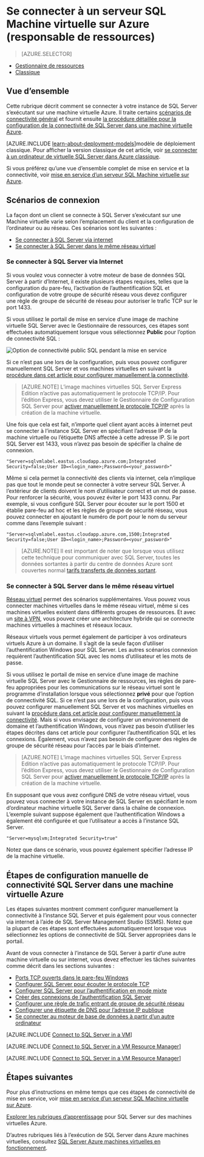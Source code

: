 <properties
    pageTitle="Se connecter à un ordinateur virtuelle SQL Server (Gestionnaire de ressources) | Microsoft Azure"
    description="Découvrez comment vous connecter à SQL Server s’exécutant sur une Machine virtuelle dans Azure. Cette rubrique utilise le modèle de déploiement classique. Les scénarios diffèrent selon la configuration réseau et l’emplacement du client."
    services="virtual-machines-windows"
    documentationCenter="na"
    authors="rothja"
    manager="jhubbard"    
    tags="azure-resource-manager"/>
<tags
    ms.service="virtual-machines-windows"
    ms.devlang="na"
    ms.topic="article"
    ms.tgt_pltfrm="vm-windows-sql-server"
    ms.workload="infrastructure-services"
    ms.date="09/21/2016"
    ms.author="jroth" />

# <a name="connect-to-a-sql-server-virtual-machine-on-azure-resource-manager"></a>Se connecter à un serveur SQL Machine virtuelle sur Azure (responsable de ressources)

> [AZURE.SELECTOR]
- [Gestionnaire de ressources](virtual-machines-windows-sql-connect.md)
- [Classique](virtual-machines-windows-classic-sql-connect.md)

## <a name="overview"></a>Vue d’ensemble

Cette rubrique décrit comment se connecter à votre instance de SQL Server s’exécutant sur une machine virtuelle Azure. Il traite certains [scénarios de connectivité général](#connection-scenarios) et fournit ensuite [la procédure détaillée pour la configuration de la connectivité de SQL Server dans une machine virtuelle Azure](#steps-for-manually-configuring-sql-server-connectivity-in-an-azure-vm).

[AZURE.INCLUDE [learn-about-deployment-models](../../includes/learn-about-deployment-models-rm-include.md)]modèle de déploiement classique. Pour afficher la version classique de cet article, voir [se connecter à un ordinateur de virtuelle SQL Server dans Azure classique](virtual-machines-windows-classic-sql-connect.md).

Si vous préférez qu’une vue d’ensemble complet de mise en service et la connectivité, voir [mise en service d’un serveur SQL Machine virtuelle sur Azure](virtual-machines-windows-portal-sql-server-provision.md).

## <a name="connection-scenarios"></a>Scénarios de connexion

La façon dont un client se connecte à SQL Server s’exécutant sur une Machine virtuelle varie selon l’emplacement du client et la configuration de l’ordinateur ou au réseau. Ces scénarios sont les suivantes :

- [Se connecter à SQL Server via internet](#connect-to-sql-server-over-the-internet)
- [Se connecter à SQL Server dans le même réseau virtuel](#connect-to-sql-server-in-the-same-virtual-network)

### <a name="connect-to-sql-server-over-the-internet"></a>Se connecter à SQL Server via Internet

Si vous voulez vous connecter à votre moteur de base de données SQL Server à partir d’Internet, il existe plusieurs étapes requises, telles que la configuration du pare-feu, l’activation de l’authentification SQL et configuration de votre groupe de sécurité réseau vous devez configurer une règle de groupe de sécurité de réseau pour autoriser le trafic TCP sur le port 1433.

Si vous utilisez le portail de mise en service d’une image de machine virtuelle SQL Server avec le Gestionnaire de ressources, ces étapes sont effectuées automatiquement lorsque vous sélectionnez **Public** pour l’option de connectivité SQL :

![Option de connectivité public SQL pendant la mise en service](./media/virtual-machines-windows-sql-connect/sql-vm-portal-connectivity.png)

Si ce n’est pas une lors de la configuration, puis vous pouvez configurer manuellement SQL Server et vos machines virtuelles en suivant la [procédure dans cet article pour configurer manuellement la connectivité](#steps-for-manually-configuring-sql-server-connectivity-in-an-azure-vm).

>[AZURE.NOTE] L’image machines virtuelles SQL Server Express Edition n’active pas automatiquement le protocole TCP/IP. Pour l’édition Express, vous devez utiliser le Gestionnaire de Configuration SQL Server pour [activer manuellement le protocole TCP/IP](#configure-sql-server-to-listen-on-the-tcp-protocol) après la création de la machine virtuelle.

Une fois que cela est fait, n’importe quel client ayant accès à internet peut se connecter à l’instance SQL Server en spécifiant l’adresse IP de la machine virtuelle ou l’étiquette DNS affectée à cette adresse IP. Si le port SQL Server est 1433, vous n’avez pas besoin de spécifier la chaîne de connexion.

    "Server=sqlvmlabel.eastus.cloudapp.azure.com;Integrated Security=false;User ID=<login_name>;Password=<your_password>"

Même si cela permet la connectivité des clients via internet, cela n’implique pas que tout le monde peut se connecter à votre serveur SQL Server. À l’extérieur de clients doivent le nom d’utilisateur correct et un mot de passe. Pour renforcer la sécurité, vous pouvez éviter le port 1433 connu. Par exemple, si vous configuré SQL Server pour écouter sur le port 1500 et établie pare-feu ad hoc et les règles de groupe de sécurité réseau, vous pouvez connecter en ajoutant le numéro de port pour le nom du serveur comme dans l’exemple suivant :

    "Server=sqlvmlabel.eastus.cloudapp.azure.com,1500;Integrated Security=false;User ID=<login_name>;Password=<your_password>"

>[AZURE.NOTE] Il est important de noter que lorsque vous utilisez cette technique pour communiquer avec SQL Server, toutes les données sortantes à partir du centre de données Azure sont couvertes normal [tarifs transferts de données sortant](https://azure.microsoft.com/pricing/details/data-transfers/).

### <a name="connect-to-sql-server-in-the-same-virtual-network"></a>Se connecter à SQL Server dans le même réseau virtuel

[Réseau virtuel](../virtual-network/virtual-networks-overview.md) permet des scénarios supplémentaires. Vous pouvez vous connecter machines virtuelles dans le même réseau virtuel, même si ces machines virtuelles existent dans différents groupes de ressources. Et avec un [site à VPN](../vpn-gateway/vpn-gateway-site-to-site-create.md), vous pouvez créer une architecture hybride qui se connecte machines virtuelles à machines et réseaux locaux.

Réseaux virtuels vous permet également de participer à vos ordinateurs virtuels Azure à un domaine. Il s’agit de la seule façon d’utiliser l’authentification Windows pour SQL Server. Les autres scénarios connexion requièrent l’authentification SQL avec les noms d’utilisateur et les mots de passe.

Si vous utilisez le portail de mise en service d’une image de machine virtuelle SQL Server avec le Gestionnaire de ressources, les règles de pare-feu appropriées pour les communications sur le réseau virtuel sont le programme d’installation lorsque vous sélectionnez **privé** pour que l’option de connectivité SQL. Si ce n’est pas une lors de la configuration, puis vous pouvez configurer manuellement SQL Server et vos machines virtuelles en suivant la [procédure dans cet article pour configurer manuellement la connectivité](#steps-for-manually-configuring-sql-server-connectivity-in-an-azure-vm). Mais si vous envisagez de configurer un environnement de domaine et l’authentification Windows, vous n’avez pas besoin d’utiliser les étapes décrites dans cet article pour configurer l’authentification SQL et les connexions. Également, vous n’avez pas besoin de configurer des règles de groupe de sécurité réseau pour l’accès par le biais d’internet.

>[AZURE.NOTE] L’image machines virtuelles SQL Server Express Edition n’active pas automatiquement le protocole TCP/IP. Pour l’édition Express, vous devez utiliser le Gestionnaire de Configuration SQL Server pour [activer manuellement le protocole TCP/IP](#configure-sql-server-to-listen-on-the-tcp-protocol) après la création de la machine virtuelle.

En supposant que vous avez configuré DNS de votre réseau virtuel, vous pouvez vous connecter à votre instance de SQL Server en spécifiant le nom d’ordinateur machine virtuelle SQL Server dans la chaîne de connexion. L’exemple suivant suppose également que l’authentification Windows a également été configurée et que l’utilisateur a accès à l’instance SQL Server.

    "Server=mysqlvm;Integrated Security=true"

Notez que dans ce scénario, vous pouvez également spécifier l’adresse IP de la machine virtuelle.

## <a name="steps-for-manually-configuring-sql-server-connectivity-in-an-azure-vm"></a>Étapes de configuration manuelle de connectivité SQL Server dans une machine virtuelle Azure

Les étapes suivantes montrent comment configurer manuellement la connectivité à l’instance SQL Server et puis également pour vous connecter via internet à l’aide de SQL Server Management Studio (SSMS). Notez que la plupart de ces étapes sont effectuées automatiquement lorsque vous sélectionnez les options de connectivité de SQL Server appropriées dans le portail.

Avant de vous connecter à l’instance de SQL Server à partir d’une autre machine virtuelle ou sur internet, vous devez effectuer les tâches suivantes comme décrit dans les sections suivantes :

- [Ports TCP ouverts dans le pare-feu Windows](#open-tcp-ports-in-the-windows-firewall-for-the-default-instance-of-the-database-engine)
- [Configurer SQL Server pour écouter le protocole TCP](#configure-sql-server-to-listen-on-the-tcp-protocol)
- [Configurer SQL Server pour l’authentification en mode mixte](#configure-sql-server-for-mixed-mode-authentication)
- [Créer des connexions de l’authentification SQL Server](#create-sql-server-authentication-logins)
- [Configurer une règle de trafic entrant de groupe de sécurité réseau](#configure-a-network-security-group-inbound-rule-for-the-vm)
- [Configurer une étiquette de DNS pour l’adresse IP publique](#configure-a-dns-label-for-the-public-ip-address)
- [Se connecter au moteur de base de données à partir d’un autre ordinateur](#connect-to-the-database-engine-from-another-computer)

[AZURE.INCLUDE [Connect to SQL Server in a VM](../../includes/virtual-machines-sql-server-connection-steps.md)]

[AZURE.INCLUDE [Connect to SQL Server in a VM Resource Manager](../../includes/virtual-machines-sql-server-connection-steps-resource-manager-nsg-rule.md)]

[AZURE.INCLUDE [Connect to SQL Server in a VM Resource Manager](../../includes/virtual-machines-sql-server-connection-steps-resource-manager.md)]

## <a name="next-steps"></a>Étapes suivantes

Pour plus d’instructions en même temps que ces étapes de connectivité de mise en service, voir [mise en service d’un serveur SQL Machine virtuelle sur Azure](virtual-machines-windows-portal-sql-server-provision.md).

[Explorer les rubriques d’apprentissage](https://azure.microsoft.com/documentation/learning-paths/sql-azure-vm/) pour SQL Server sur des machines virtuelles Azure.

D’autres rubriques liés à l’exécution de SQL Server dans Azure machines virtuelles, consultez [SQL Server Azure machines virtuelles en fonctionnement](virtual-machines-windows-sql-server-iaas-overview.md).
